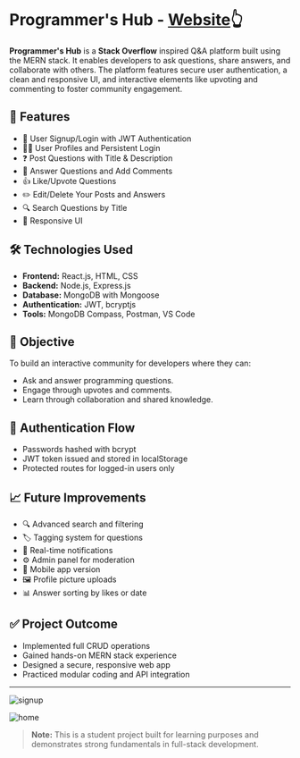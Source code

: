# Programmer's Hub - [Website](https://programmers-hub-phi.vercel.app/)👆

**Programmer's Hub** is a **Stack Overflow** inspired Q&A platform built using the MERN stack. It enables developers to ask questions, share answers, and collaborate with others. The platform features secure user authentication, a clean and responsive UI, and interactive elements like upvoting and commenting to foster community engagement.

## 🚀 Features

- 🔐 User Signup/Login with JWT Authentication
- 🧑‍💻 User Profiles and Persistent Login
- ❓ Post Questions with Title & Description
- 💬 Answer Questions and Add Comments
- 👍 Like/Upvote Questions
- ✏️ Edit/Delete Your Posts and Answers
- 🔍 Search Questions by Title
- 🧭 Responsive UI

## 🛠️ Technologies Used

- **Frontend:** React.js, HTML, CSS
- **Backend:** Node.js, Express.js
- **Database:** MongoDB with Mongoose
- **Authentication:** JWT, bcryptjs
- **Tools:** MongoDB Compass, Postman, VS Code

## 🎯 Objective

To build an interactive community for developers where they can:
- Ask and answer programming questions.
- Engage through upvotes and comments.
- Learn through collaboration and shared knowledge.

## 🔐 Authentication Flow

- Passwords hashed with bcrypt
- JWT token issued and stored in localStorage
- Protected routes for logged-in users only

## 📈 Future Improvements

- 🔍 Advanced search and filtering
- 🏷️ Tagging system for questions
- 🔔 Real-time notifications
- ⚙️ Admin panel for moderation
- 📱 Mobile app version
- 🖼️ Profile picture uploads
- 📊 Answer sorting by likes or date

## ✅ Project Outcome

- Implemented full CRUD operations
- Gained hands-on MERN stack experience
- Designed a secure, responsive web app
- Practiced modular coding and API integration

---



![signup](https://github.com/user-attachments/assets/f5e91b1b-ed86-4f8d-a7e3-ce0c8eed90a8)

![home](https://github.com/user-attachments/assets/a59d0fbe-1988-424d-ba8a-dc0042d64bca)


> **Note:** This is a student project built for learning purposes and demonstrates strong fundamentals in full-stack development.

